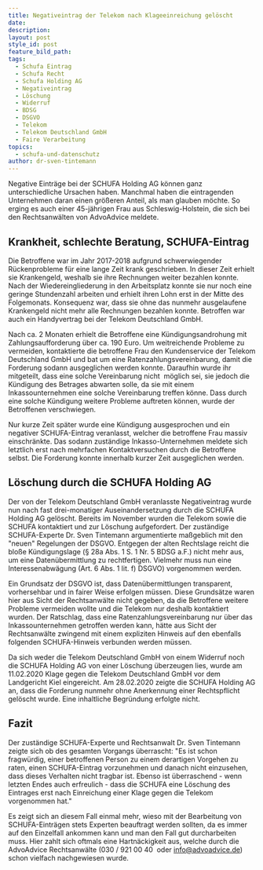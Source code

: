 ```yaml
---
title: Negativeintrag der Telekom nach Klageeinreichung gelöscht
date:
description:
layout: post
style_id: post
feature_bild_path:
tags:
  - Schufa Eintrag
  - Schufa Recht
  - Schufa Holding AG
  - Negativeintrag
  - Löschung
  - Widerruf
  - BDSG
  - DSGVO
  - Telekom
  - Telekom Deutschland GmbH
  - Faire Verarbeitung
topics:
  - schufa-und-datenschutz
author: dr-sven-tintemann
---
```


Negative Einträge bei der SCHUFA Holding AG können ganz unterschiedliche Ursachen haben. Manchmal haben die eintragenden Unternehmen daran einen grö&szlig;eren Anteil, als man glauben möchte. So erging es auch einer 45-jährigen Frau aus Schleswig-Holstein, die sich bei den Rechtsanwälten von AdvoAdvice meldete.

## Krankheit, schlechte Beratung, SCHUFA-Eintrag

Die Betroffene war im Jahr 2017-2018 aufgrund schwerwiegender Rückenprobleme für eine lange Zeit krank geschrieben. In dieser Zeit erhielt sie Krankengeld, weshalb sie ihre Rechnungen weiter bezahlen konnte. Nach der Wiedereingliederung in den Arbeitsplatz konnte sie nur noch eine geringe Stundenzahl arbeiten und erhielt ihren Lohn erst in der Mitte des Folgemonats. Konsequenz war, dass sie ohne das nunmehr ausgelaufene Krankengeld nicht mehr alle Rechnungen bezahlen konnte. Betroffen war auch ein Handyvertrag bei der Telekom Deutschland GmbH.&nbsp;

Nach ca. 2 Monaten erhielt die Betroffene eine Kündigungsandrohung mit Zahlungsaufforderung über ca. 190 Euro. Um weitreichende Probleme zu vermeiden, kontaktierte die betroffene Frau den Kundenservice der Telekom Deutschland GmbH und bat um eine Ratenzahlungsvereinbarung, damit die Forderung sodann ausgeglichen werden konnte. Daraufhin wurde ihr mitgeteilt, dass eine solche Vereinbarung nicht&nbsp; möglich sei, sie jedoch die Kündigung des Betrages abwarten solle, da sie mit einem Inkassounternehmen eine solche Vereinbarung treffen könne. Dass durch eine solche Kündigung weitere Probleme auftreten können, wurde der Betroffenen verschwiegen.&nbsp;

Nur kurze Zeit später wurde eine Kündigung ausgesprochen und ein negativer SCHUFA-Eintrag veranlasst, welcher die betroffene Frau massiv einschränkte. Das sodann zuständige Inkasso-Unternehmen meldete sich letztlich erst nach mehrfachen Kontaktversuchen durch die Betroffene selbst. Die Forderung konnte innerhalb kurzer Zeit ausgeglichen werden.

## Löschung durch die SCHUFA Holding AG

Der von der Telekom Deutschland GmbH veranlasste Negativeintrag wurde nun nach fast drei-monatiger Auseinandersetzung durch die SCHUFA Holding AG gelöscht. Bereits im November wurden die Telekom sowie die SCHUFA kontaktiert und zur Löschung aufgefordert. Der zuständige SCHUFA-Experte Dr. Sven Tintemann argumentierte ma&szlig;geblich mit den "neuen" Regelungen der DSGVO. Entgegen der alten Rechtslage reicht die blo&szlig;e Kündigungslage (&sect; 28a Abs. 1 S. 1 Nr. 5 BDSG a.F.) nicht mehr aus, um eine Datenübermittlung zu rechtfertigen. Vielmehr muss nun eine Interessenabwägung (Art. 6 Abs. 1 lit. f) DSGVO) vorgenommen werden.

Ein Grundsatz der DSGVO ist, dass Datenübermittlungen transparent, vorhersehbar und in fairer Weise erfolgen müssen. Diese Grundsätze waren hier aus Sicht der Rechtsanwälte nicht gegeben, da die Betroffene weitere Probleme vermeiden wollte und die Telekom nur deshalb kontaktiert wurden. Der Ratschlag, dass eine Ratenzahlungsvereinbarung nur über das Inkassounternehmen getroffen werden kann, hätte aus Sicht der Rechtsanwälte zwingend mit einem expliziten Hinweis auf den ebenfalls folgenden SCHUFA-Hinweis verbunden werden müssen.

Da sich weder die Telekom Deutschland GmbH von einem Widerruf noch die SCHUFA Holding AG von einer Löschung überzeugen lies, wurde am 11.02.2020 Klage gegen die Telekom Deutschland GmbH vor dem Landgericht Kiel eingereicht. Am 28.02.2020 zeigte die SCHUFA Holding AG an, dass die Forderung nunmehr ohne Anerkennung einer Rechtspflicht gelöscht wurde. Eine inhaltliche Begründung erfolgte nicht.

## Fazit

Der zuständige SCHUFA-Experte und Rechtsanwalt Dr. Sven Tintemann zeigte sich ob des gesamten Vorgangs überrascht: "Es ist schon fragwürdig, einer betroffenen Person zu einem derartigen Vorgehen zu raten, einen SCHUFA-Eintrag vorzunehmen und danach nicht einzusehen, dass dieses Verhalten nicht tragbar ist. Ebenso ist überraschend - wenn letzten Endes auch erfreulich - dass die SCHUFA eine Löschung des Eintrages erst nach Einreichung einer Klage gegen die Telekom vorgenommen hat."

Es zeigt sich an diesem Fall einmal mehr, wieso mit der Bearbeitung von SCHUFA-Einträgen stets Experten beauftragt werden sollten, da es immer auf den Einzelfall ankommen kann und man den Fall gut durcharbeiten muss. Hier zahlt sich oftmals eine Hartnäckigkeit aus, welche durch die AdvoAdvice Rechtsanwälte (030 / 921 00 40&nbsp; oder info@advoadvice.de) schon vielfach nachgewiesen wurde.